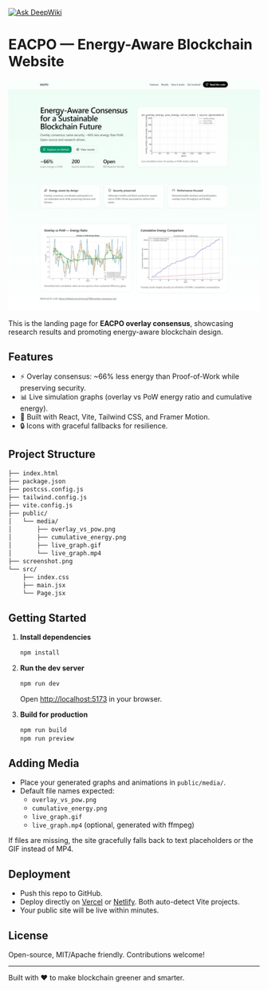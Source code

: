 [![Ask DeepWiki](https://deepwiki.com/badge.svg)](https://deepwiki.com/a1mora2788/overlay-consensus-sim)
# EACPO — Energy-Aware Blockchain Website

![EACPO Website Screenshot](./screenshot.png)

This is the landing page for **EACPO overlay consensus**, showcasing research results and promoting energy-aware blockchain design.

## Features
- ⚡ Overlay consensus: ~66% less energy than Proof-of-Work while preserving security.
- 📊 Live simulation graphs (overlay vs PoW energy ratio and cumulative energy).
- 🌱 Built with React, Vite, Tailwind CSS, and Framer Motion.
- 🔒 Icons with graceful fallbacks for resilience.

## Project Structure
```
├── index.html
├── package.json
├── postcss.config.js
├── tailwind.config.js
├── vite.config.js
├── public/
│   └── media/
│       ├── overlay_vs_pow.png
│       ├── cumulative_energy.png
│       ├── live_graph.gif
│       └── live_graph.mp4
├── screenshot.png
└── src/
    ├── index.css
    ├── main.jsx
    └── Page.jsx
```

## Getting Started

1. **Install dependencies**
   ```bash
   npm install
   ```

2. **Run the dev server**
   ```bash
   npm run dev
   ```
   Open [http://localhost:5173](http://localhost:5173) in your browser.

3. **Build for production**
   ```bash
   npm run build
   npm run preview
   ```

## Adding Media
- Place your generated graphs and animations in `public/media/`.
- Default file names expected:
  - `overlay_vs_pow.png`
  - `cumulative_energy.png`
  - `live_graph.gif`
  - `live_graph.mp4` (optional, generated with ffmpeg)

If files are missing, the site gracefully falls back to text placeholders or the GIF instead of MP4.

## Deployment
- Push this repo to GitHub.
- Deploy directly on [Vercel](https://vercel.com) or [Netlify](https://www.netlify.com). Both auto-detect Vite projects.
- Your public site will be live within minutes.

## License
Open-source, MIT/Apache friendly. Contributions welcome!

---


Built with ❤️ to make blockchain greener and smarter.
